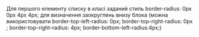 Для першого елементу списку в класі заданий стиль border-radius: 0px 0px 4px 4px; для визначення заокруглень внизу блока (можна використовувати border-top-left-radius: 0px; border-top-right-radius: 0px ; border-top-right-radius: 4px; border-bottom-left-radius:4px;)
